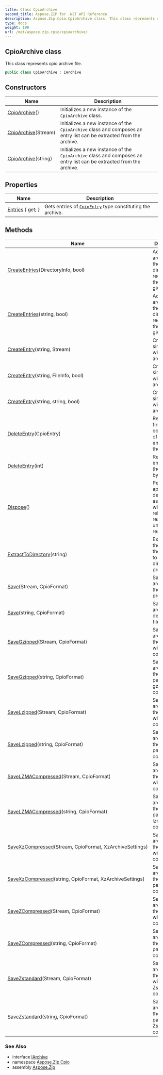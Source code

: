 ```yaml
---
title: Class CpioArchive
second_title: Aspose.ZIP for .NET API Reference
description: Aspose.Zip.Cpio.CpioArchive class. This class represents cpio archive file
type: docs
weight: 190
url: /net/aspose.zip.cpio/cpioarchive/
---
```

## CpioArchive class

This class represents cpio archive file.

```csharp
public class CpioArchive : IArchive
```

## Constructors

| Name | Description |
| --- | --- |
| [CpioArchive](cpioarchive/#constructor)() | Initializes a new instance of the `CpioArchive` class. |
| [CpioArchive](cpioarchive/#constructor_1)(Stream) | Initializes a new instance of the `CpioArchive` class and composes an entry list can be extracted from the archive. |
| [CpioArchive](cpioarchive/#constructor_2)(string) | Initializes a new instance of the `CpioArchive` class and composes an entry list can be extracted from the archive. |

## Properties

| Name | Description |
| --- | --- |
| [Entries](../../aspose.zip.cpio/cpioarchive/entries/) { get; } | Gets entries of [`CpioEntry`](../cpioentry/) type constituting the archive. |

## Methods

| Name | Description |
| --- | --- |
| [CreateEntries](../../aspose.zip.cpio/cpioarchive/createentries/#createentries)(DirectoryInfo, bool) | Adds to the archive all the files and directories recursively in the directory given. |
| [CreateEntries](../../aspose.zip.cpio/cpioarchive/createentries/#createentries_1)(string, bool) | Adds to the archive all the files and directories recursively in the directory given. |
| [CreateEntry](../../aspose.zip.cpio/cpioarchive/createentry/#createentry_1)(string, Stream) | Create a single entry within the archive. |
| [CreateEntry](../../aspose.zip.cpio/cpioarchive/createentry/#createentry)(string, FileInfo, bool) | Create a single entry within the archive. |
| [CreateEntry](../../aspose.zip.cpio/cpioarchive/createentry/#createentry_2)(string, string, bool) | Create a single entry within the archive. |
| [DeleteEntry](../../aspose.zip.cpio/cpioarchive/deleteentry/#deleteentry)(CpioEntry) | Removes the first occurrence of a specific entry from the entry list. |
| [DeleteEntry](../../aspose.zip.cpio/cpioarchive/deleteentry/#deleteentry_1)(int) | Removes the entry from the entry list by index. |
| [Dispose](../../aspose.zip.cpio/cpioarchive/dispose/)() | Performs application-defined tasks associated with freeing, releasing, or resetting unmanaged resources. |
| [ExtractToDirectory](../../aspose.zip.cpio/cpioarchive/extracttodirectory/)(string) | Extracts all the files in the archive to the directory provided. |
| [Save](../../aspose.zip.cpio/cpioarchive/save/#save)(Stream, CpioFormat) | Saves archive to the stream provided. |
| [Save](../../aspose.zip.cpio/cpioarchive/save/#save_1)(string, CpioFormat) | Saves archive to a destination file provided. |
| [SaveGzipped](../../aspose.zip.cpio/cpioarchive/savegzipped/#savegzipped)(Stream, CpioFormat) | Saves archive to the stream with gzip compression. |
| [SaveGzipped](../../aspose.zip.cpio/cpioarchive/savegzipped/#savegzipped_1)(string, CpioFormat) | Saves archive to the file by path with gzip compression. |
| [SaveLzipped](../../aspose.zip.cpio/cpioarchive/savelzipped/#savelzipped)(Stream, CpioFormat) | Saves archive to the stream with lzip compression. |
| [SaveLzipped](../../aspose.zip.cpio/cpioarchive/savelzipped/#savelzipped_1)(string, CpioFormat) | Saves archive to the file by path with lzip compression. |
| [SaveLZMACompressed](../../aspose.zip.cpio/cpioarchive/savelzmacompressed/#savelzmacompressed)(Stream, CpioFormat) | Saves the archive to the stream with LZMA compression. |
| [SaveLZMACompressed](../../aspose.zip.cpio/cpioarchive/savelzmacompressed/#savelzmacompressed_1)(string, CpioFormat) | Saves the archive to the file by path with lzma compression. |
| [SaveXzCompressed](../../aspose.zip.cpio/cpioarchive/savexzcompressed/#savexzcompressed)(Stream, CpioFormat, XzArchiveSettings) | Saves archive to the stream with xz compression. |
| [SaveXzCompressed](../../aspose.zip.cpio/cpioarchive/savexzcompressed/#savexzcompressed_1)(string, CpioFormat, XzArchiveSettings) | Saves archive to the path by path with xz compression. |
| [SaveZCompressed](../../aspose.zip.cpio/cpioarchive/savezcompressed/#savezcompressed)(Stream, CpioFormat) | Saves archive to the stream with Z compression. |
| [SaveZCompressed](../../aspose.zip.cpio/cpioarchive/savezcompressed/#savezcompressed_1)(string, CpioFormat) | Saves archive to the path by path with Z compression. |
| [SaveZstandard](../../aspose.zip.cpio/cpioarchive/savezstandard/#savezstandard)(Stream, CpioFormat) | Saves archive to the stream with Zstandard compression. |
| [SaveZstandard](../../aspose.zip.cpio/cpioarchive/savezstandard/#savezstandard_1)(string, CpioFormat) | Saves archive to the file by path with Zstandard compression. |

### See Also

* interface [IArchive](../../aspose.zip/iarchive/)
* namespace [Aspose.Zip.Cpio](../../aspose.zip.cpio/)
* assembly [Aspose.Zip](../../)


